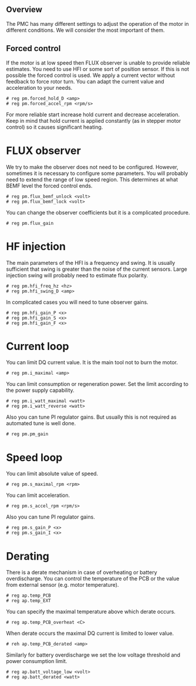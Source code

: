 ## Overview

The PMC has many different settings to adjust the operation of the motor in
different conditions. We will consider the most important of them.

## Forced control

If the motor is at low speed then FLUX observer is unable to provide reliable
estimates. You need to use HFI or some sort of position sensor. If this is not
possible the forced control is used. We apply a current vector without feedback
to force rotor turn. You can adapt the current value and acceleration to your
needs.

	# reg pm.forced_hold_D <amp>
	# reg pm.forced_accel_rpm <rpm/s>

For more reliable start increase hold current and decrease acceleration. Keep
in mind that hold current is applied constantly (as in stepper motor control)
so it causes significant heating.

# FLUX observer

We try to make the observer does not need to be configured. However, sometimes
it is necessary to configure some parameters. You will probably need to extend
the range of low speed region. This determines at what BEMF level the forced
control ends.

	# reg pm.flux_bemf_unlock <volt>
	# reg pm.flux_bemf_lock <volt>

You can change the observer coefficients but it is a complicated procedure.

	# reg pm.flux_gain

# HF injection

The main parameters of the HFI is a frequency and swing. It is usually
sufficient that swing is greater than the noise of the current sensors. Large
injection swing will probably need to estimate flux polarity.

	# reg pm.hfi_freq_hz <hz>
	# reg pm.hfi_swing_D <amp>

In complicated cases you will need to tune observer gains.

	# reg pm.hfi_gain_P <x>
	# reg pm.hfi_gain_S <x>
	# reg pm.hfi_gain_F <x>

# Current loop

You can limit DQ current value. It is the main tool not to burn the
motor.

	# reg pm.i_maximal <amp>

You can limit consumption or regeneration power. Set the limit according to the
power supply capability.

	# reg pm.i_watt_maximal <watt>
	# reg pm.i_watt_reverse <watt>

Also you can tune PI regulator gains. But usually this is not required as
automated tune is well done.

	# reg pm.pm_gain

# Speed loop

You can limit absolute value of speed.

	# reg pm.s_maximal_rpm <rpm>

You can limit acceleration.

	# reg pm.s_accel_rpm <rpm/s>

Also you can tune PI regulator gains.

	# reg pm.s_gain_P <x>
	# reg pm.s_gain_I <x>

# Derating

There is a derate mechanism in case of overheating or battery overdischarge.
You can control the temperature of the PCB or the value from external sensor
(e.g. motor temperature).

	# reg ap.temp_PCB
	# reg ap.temp_EXT

You can specify the maximal temperature above which derate occurs.

	# reg ap.temp_PCB_overheat <C>

When derate occurs the maximal DQ current is limited to lower value.

	# reh ap.temp_PCB_derated <amp>

Similarly for battery overdischarge we set the low voltage threshold and power
consumption limit.

	# reg ap.batt_voltage_low <volt>
	# reg ap.batt_derated <watt>

